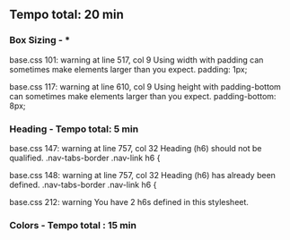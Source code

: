 ## Tempo total: 20 min

### Box Sizing - *

base.css
101: warning at line 517, col 9
Using width with padding can sometimes make elements larger than you expect.
        padding: 1px;

base.css
117: warning at line 610, col 9
Using height with padding-bottom can sometimes make elements larger than you expect.
        padding-bottom: 8px;


### Heading - Tempo total: 5 min

base.css
147: warning at line 757, col 32
Heading (h6) should not be qualified.
    .nav-tabs-border .nav-link h6 {

base.css
148: warning at line 757, col 32
Heading (h6) has already been defined.
    .nav-tabs-border .nav-link h6 {


base.css
212: warning
You have 2 h6s defined in this stylesheet.


### Colors  - Tempo total : 15 min

